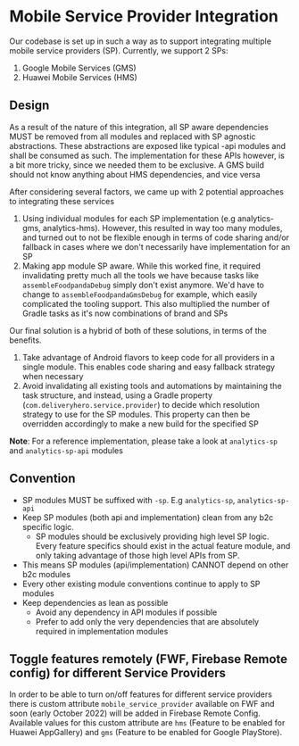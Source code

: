 # Mobile Service Provider Integration

Our codebase is set up in such a way as to support integrating multiple mobile service providers (SP). Currently, we support 2 SPs:

1. Google Mobile Services (GMS)
2. Huawei Mobile Services (HMS)

## Design
As a result of the nature of this integration, all SP aware dependencies MUST be removed from all modules and replaced with SP agnostic abstractions.
These abstractions are exposed like typical -api modules and shall be consumed as such. The implementation for these APIs however, is a bit more tricky,
since we needed them to be exclusive. A GMS build should not know anything about HMS dependencies, and vice versa

After considering several factors, we came up with 2 potential approaches to integrating these services

1. Using individual modules for each SP implementation (e.g analytics-gms, analytics-hms). However, this resulted in way too many modules, and turned out to not be flexible enough in terms of code sharing and/or fallback in cases where we don't necessarily have implementation for an SP
2. Making app module SP aware. While this worked fine, it required invalidating pretty much all the tools we have because tasks like `assembleFoodpandaDebug` simply don't exist anymore. We'd have to change to `assembleFoodpandaGmsDebug` for example, which easily complicated the tooling support. This also multiplied the number of Gradle tasks as it's now combinations of brand and SPs

Our final solution is a hybrid of both of these solutions, in terms of the benefits.

1. Take advantage of Android flavors to keep code for all providers in a single module. This enables code sharing and easy fallback strategy when necessary
2. Avoid invalidating all existing tools and automations by maintaining the task structure, and instead, using a Gradle property (`com.deliveryhero.service.provider`) to decide which resolution strategy to use for the SP modules. This property can then be overridden accordingly to make a new build for the specified SP

**Note**: For a reference implementation, please take a look at `analytics-sp` and `analytics-sp-api` modules

## Convention
- SP modules MUST be suffixed with `-sp`. E.g `analytics-sp`, `analytics-sp-api`
- Keep SP modules (both api and implementation) clean from any b2c specific logic.
  - SP modules should be exclusively providing high level SP logic. Every feature specifics should exist in the actual feature module, and only taking advantage of those high level APIs from SP.
- This means SP modules (api/implementation) CANNOT depend on other b2c modules
- Every other existing module conventions continue to apply to SP modules
- Keep dependencies as lean as possible
  - Avoid any dependency in API modules if possible
  - Prefer to add only the very dependencies that are absolutely required in implementation modules

## Toggle features remotely (FWF, Firebase Remote config) for different Service Providers 
In order to be able to turn on/off features for different service providers there is custom attribute `mobile_service_provider` available on FWF and soon (early October 2022) will be added in Firebase Remote Config.
Available values for this custom attribute are `hms` (Feature to be enabled for Huawei AppGallery) and `gms` (Feature to be enabled for Google PlayStore).
